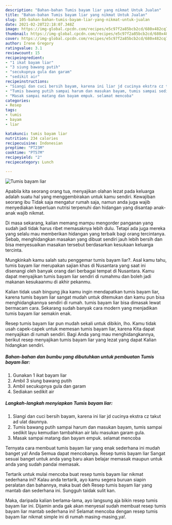 ```yaml
---
description: "Bahan-bahan Tumis bayam liar yang nikmat Untuk Jualan"
title: "Bahan-bahan Tumis bayam liar yang nikmat Untuk Jualan"
slug: 105-bahan-bahan-tumis-bayam-liar-yang-nikmat-untuk-jualan
date: 2021-02-28T22:18:07.348Z
image: https://img-global.cpcdn.com/recipes/e5c97f2a85bcb2cd/680x482cq70/tumis-bayam-liar-foto-resep-utama.jpg
thumbnail: https://img-global.cpcdn.com/recipes/e5c97f2a85bcb2cd/680x482cq70/tumis-bayam-liar-foto-resep-utama.jpg
cover: https://img-global.cpcdn.com/recipes/e5c97f2a85bcb2cd/680x482cq70/tumis-bayam-liar-foto-resep-utama.jpg
author: Irene Gregory
ratingvalue: 3.1
reviewcount: 15
recipeingredient:
- "1 ikat bayam liar"
- "3 siung bawang putih"
- "secukupnya gula dan garam"
- "sedikit air"
recipeinstructions:
- "Siangi dan cuci bersih bayam, karena ini liar jd cucinya ekstra cz takut ad ulat daunnya."
- "Tumis bawang putih sampai harum dan masukan bayam, tumis sampai sedikit layu kemudian tambahkan air lalu masukan garam gula."
- "Masak sampai matang dan bayam empuk. selamat mencoba"
categories:
- Resep
tags:
- tumis
- bayam
- liar

katakunci: tumis bayam liar 
nutrition: 234 calories
recipecuisine: Indonesian
preptime: "PT23M"
cooktime: "PT57M"
recipeyield: "2"
recipecategory: Lunch

---
```



![Tumis bayam liar](https://img-global.cpcdn.com/recipes/e5c97f2a85bcb2cd/680x482cq70/tumis-bayam-liar-foto-resep-utama.jpg)

Apabila kita seorang orang tua, menyajikan olahan lezat pada keluarga adalah suatu hal yang menggembirakan untuk kamu sendiri. Kewajiban seorang ibu Tidak saja mengatur rumah saja, namun anda juga wajib menyediakan keperluan nutrisi terpenuhi dan hidangan yang disantap anak-anak wajib nikmat.

Di masa  sekarang, kalian memang mampu mengorder panganan yang sudah jadi tidak harus ribet memasaknya lebih dulu. Tetapi ada juga mereka yang selalu mau memberikan hidangan yang terbaik bagi orang tercintanya. Sebab, menghidangkan masakan yang dibuat sendiri jauh lebih bersih dan bisa menyesuaikan masakan tersebut berdasarkan kesukaan keluarga tercinta. 



Mungkinkah kamu salah satu penggemar tumis bayam liar?. Asal kamu tahu, tumis bayam liar merupakan sajian khas di Nusantara yang saat ini disenangi oleh banyak orang dari berbagai tempat di Nusantara. Kamu dapat menyajikan tumis bayam liar sendiri di rumahmu dan boleh jadi makanan kesukaanmu di akhir pekanmu.

Kalian tidak usah bingung jika kamu ingin mendapatkan tumis bayam liar, karena tumis bayam liar sangat mudah untuk ditemukan dan kamu pun bisa menghidangkannya sendiri di rumah. tumis bayam liar bisa dimasak lewat bermacam cara. Sekarang sudah banyak cara modern yang menjadikan tumis bayam liar semakin enak.

Resep tumis bayam liar pun mudah sekali untuk dibikin, lho. Kamu tidak usah capek-capek untuk memesan tumis bayam liar, karena Kita dapat menyajikan di rumah sendiri. Bagi Anda yang mau menghidangkannya, berikut resep menyajikan tumis bayam liar yang lezat yang dapat Kalian hidangkan sendiri.

<!--inarticleads1-->

##### Bahan-bahan dan bumbu yang dibutuhkan untuk pembuatan Tumis bayam liar:

1. Gunakan 1 ikat bayam liar
1. Ambil 3 siung bawang putih
1. Ambil secukupnya gula dan garam
1. Sediakan sedikit air




<!--inarticleads2-->

##### Langkah-langkah menyiapkan Tumis bayam liar:

1. Siangi dan cuci bersih bayam, karena ini liar jd cucinya ekstra cz takut ad ulat daunnya.
1. Tumis bawang putih sampai harum dan masukan bayam, tumis sampai sedikit layu kemudian tambahkan air lalu masukan garam gula.
1. Masak sampai matang dan bayam empuk. selamat mencoba




Ternyata cara membuat tumis bayam liar yang enak sederhana ini mudah banget ya! Anda Semua dapat mencobanya. Resep tumis bayam liar Sangat sesuai banget untuk anda yang baru akan belajar memasak maupun untuk anda yang sudah pandai memasak.

Tertarik untuk mulai mencoba buat resep tumis bayam liar nikmat sederhana ini? Kalau anda tertarik, ayo kamu segera buruan siapin peralatan dan bahannya, maka buat deh Resep tumis bayam liar yang mantab dan sederhana ini. Sungguh taidak sulit kan. 

Maka, daripada kalian berlama-lama, ayo langsung aja bikin resep tumis bayam liar ini. Dijamin anda gak akan menyesal sudah membuat resep tumis bayam liar mantab sederhana ini! Selamat mencoba dengan resep tumis bayam liar nikmat simple ini di rumah masing-masing,ya!.

